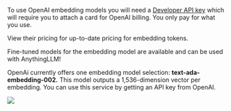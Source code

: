 To use OpenAI embedding models you will need a [Developer API key](https://openai.com/blog/openai-api) which will require you to attach a card for OpenAI billing. You only pay for what you use.

View their pricing for up-to-date pricing for embedding tokens.

Fine-tuned models for the embedding model are available and can be used with AnythingLLM!

OpenAi currently offers one embedding model selection: **text-ada-embedding-002.** This model outputs a 1,536-dimension vector per embedding. You can use this service by getting an API key from OpenAI.



![](files/qENGzAexbFuyDVCnXbH9.png)

